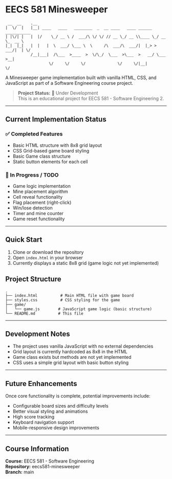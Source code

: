 # EECS 581 Minesweeper

```
 __  __    .__                                                                 
|  \/  |   |__| ____   ____   ________  _  __ ____   ____ ______   ___________ 
| |\/| |   |  |/    \_/ __ \ /  ___/\ \/ \/ // __ \_/ __ \\____ \_/ __ \_  __ \
|_|  |_|   |  |   |  \  ___/ \___ \  \     /\  ___/\  ___/|  |_> >  ___/|  | \/
           /__|___|  /\___  >____  >  \/\_/  \___  >\___  >   __/ \___  >__|   
                   \/     \/     \/              \/     \/|__|        \/       
```

A Minesweeper game implementation built with vanilla HTML, CSS, and JavaScript as part of a Software Engineering course project.

> **Project Status:** 🚧 Under Development  
> This is an educational project for EECS 581 - Software Engineering 2.

---

## Current Implementation Status

### ✅ Completed Features
- Basic HTML structure with 8x8 grid layout
- CSS Grid-based game board styling
- Basic Game class structure
- Static button elements for each cell

### 🚧 In Progress / TODO
- Game logic implementation
- Mine placement algorithm
- Cell reveal functionality
- Flag placement (right-click)
- Win/lose detection
- Timer and mine counter
- Game reset functionality

---

## Quick Start

1. Clone or download the repository
2. Open `index.html` in your browser
3. Currently displays a static 8x8 grid (game logic not yet implemented)

## Project Structure

```text
.
├── index.html          # Main HTML file with game board
├── styles.css          # CSS styling for the game
├── game/
│   └── game.js        # JavaScript game logic (basic structure)
└── README.md          # This file
```

---

## Development Notes

- The project uses vanilla JavaScript with no external dependencies
- Grid layout is currently hardcoded as 8x8 in the HTML
- Game class exists but methods are not yet implemented
- CSS uses a simple grid layout with basic button styling

---

## Future Enhancements

Once core functionality is complete, potential improvements include:
- Configurable board sizes and difficulty levels
- Better visual styling and animations
- High score tracking
- Keyboard navigation support
- Mobile-responsive design improvements

---

## Course Information

**Course:** EECS 581 - Software Engineering  
**Repository:** eecs581-minesweeper  
**Branch:** main
